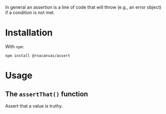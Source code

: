 In general an assertion is a line of code that will throw (e.g., an error object)
if a condition is not met.

# Installation

With `npm`:

```
npm install @rnacanvas/assert
```

# Usage

## The `assertThat()` function

Assert that a value is truthy.
